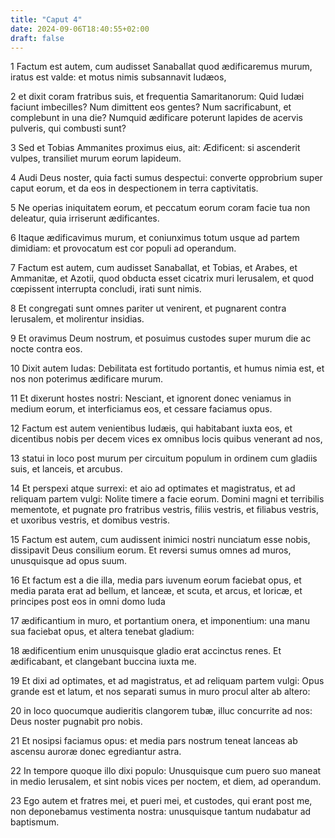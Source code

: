 ```yaml
---
title: "Caput 4"
date: 2024-09-06T18:40:55+02:00
draft: false
---
```




1 Factum est autem, cum audisset Sanaballat quod ædificaremus murum, iratus est valde: et motus nimis subsannavit Iudæos,

2 et dixit coram fratribus suis, et frequentia Samaritanorum: Quid Iudæi faciunt imbecilles? Num dimittent eos gentes? Num sacrificabunt, et complebunt in una die? Numquid ædificare poterunt lapides de acervis pulveris, qui combusti sunt?

3 Sed et Tobias Ammanites proximus eius, ait: Ædificent: si ascenderit vulpes, transiliet murum eorum lapideum.

4 Audi Deus noster, quia facti sumus despectui: converte opprobrium super caput eorum, et da eos in despectionem in terra captivitatis.

5 Ne operias iniquitatem eorum, et peccatum eorum coram facie tua non deleatur, quia irriserunt ædificantes.

6 Itaque ædificavimus murum, et coniunximus totum usque ad partem dimidiam: et provocatum est cor populi ad operandum.

7 Factum est autem, cum audisset Sanaballat, et Tobias, et Arabes, et Ammanitæ, et Azotii, quod obducta esset cicatrix muri Ierusalem, et quod cœpissent interrupta concludi, irati sunt nimis.

8 Et congregati sunt omnes pariter ut venirent, et pugnarent contra Ierusalem, et molirentur insidias.

9 Et oravimus Deum nostrum, et posuimus custodes super murum die ac nocte contra eos.

10 Dixit autem Iudas: Debilitata est fortitudo portantis, et humus nimia est, et nos non poterimus ædificare murum.

11 Et dixerunt hostes nostri: Nesciant, et ignorent donec veniamus in medium eorum, et interficiamus eos, et cessare faciamus opus.

12 Factum est autem venientibus Iudæis, qui habitabant iuxta eos, et dicentibus nobis per decem vices ex omnibus locis quibus venerant ad nos,

13 statui in loco post murum per circuitum populum in ordinem cum gladiis suis, et lanceis, et arcubus.

14 Et perspexi atque surrexi: et aio ad optimates et magistratus, et ad reliquam partem vulgi: Nolite timere a facie eorum. Domini magni et terribilis mementote, et pugnate pro fratribus vestris, filiis vestris, et filiabus vestris, et uxoribus vestris, et domibus vestris.

15 Factum est autem, cum audissent inimici nostri nunciatum esse nobis, dissipavit Deus consilium eorum. Et reversi sumus omnes ad muros, unusquisque ad opus suum.

16 Et factum est a die illa, media pars iuvenum eorum faciebat opus, et media parata erat ad bellum, et lanceæ, et scuta, et arcus, et loricæ, et principes post eos in omni domo Iuda

17 ædificantium in muro, et portantium onera, et imponentium: una manu sua faciebat opus, et altera tenebat gladium:

18 ædificentium enim unusquisque gladio erat accinctus renes. Et ædificabant, et clangebant buccina iuxta me.

19 Et dixi ad optimates, et ad magistratus, et ad reliquam partem vulgi: Opus grande est et latum, et nos separati sumus in muro procul alter ab altero:

20 in loco quocumque audieritis clangorem tubæ, illuc concurrite ad nos: Deus noster pugnabit pro nobis.

21 Et nosipsi faciamus opus: et media pars nostrum teneat lanceas ab ascensu auroræ donec egrediantur astra.

22 In tempore quoque illo dixi populo: Unusquisque cum puero suo maneat in medio Ierusalem, et sint nobis vices per noctem, et diem, ad operandum.

23 Ego autem et fratres mei, et pueri mei, et custodes, qui erant post me, non deponebamus vestimenta nostra: unusquisque tantum nudabatur ad baptismum.

